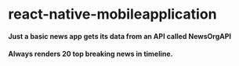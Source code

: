 # react-native-mobileapplication

#### Just a basic news app gets its data from an API called NewsOrgAPI

#### Always renders 20 top breaking news in timeline.
